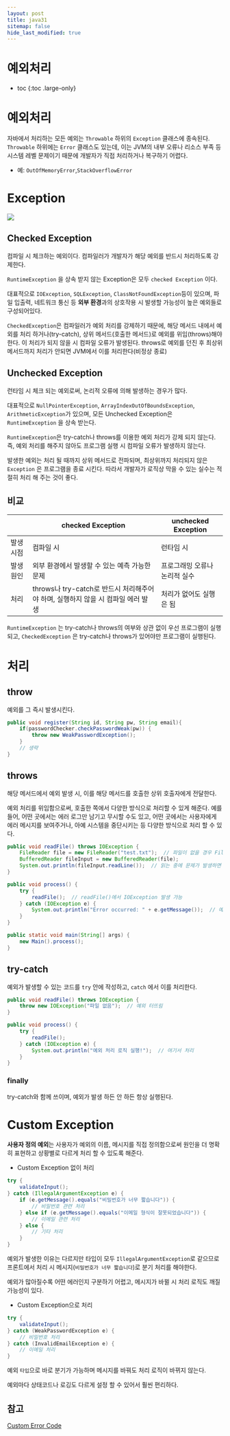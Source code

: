 ```yaml
---
layout: post
title: java31
sitemap: false
hide_last_modified: true
---
```

# 예외처리

* toc
{:toc .large-only}

# 예외처리
자바에서 처리하는 모든 예외는 `Throwable` 하위의 `Exception` 클래스에 종속된다. `Throwable` 하위에는 `Error` 클래스도 있는데, 이는 JVM의 내부 오류나 리소스 부족 등 시스템 레벨 문제이기 때문에 개발자가 직접 처리하거나 복구하기 어렵다.

- 예: `OutOfMemoryError`,`StackOverflowError`

# Exception

![](/assets/img/java/exception.png)

## Checked Exception

컴파일 시 체크하는 예외이다. 컴파일러가 개발자가 해당 예외를 반드시 처리하도록 강제한다.

`RuntimeException` 을 상속 받지 않는 Exception은 모두 `checked Exception` 이다.

대표적으로 `IOException`, `SQLException`, `ClassNotFoundException`등이 있으며, 파일 입출력, 네트워크 퉁신 등 **외부 환경**과의 상호작용 시 발생할 가능성이 높은 예외들로 구성되어있다.

`CheckedException`은 컴파일러가 예외 처리를 강제하기 때문에, 해당 메서드 내에서 예외를 처리 하거나(try-catch), 상위 메서드(호출한 메서드)로 예외를 위임(throws)해야 한다. 이 처리가 되지 않을 시 컴파일 오류가 발생된다. throws로 예외를 던진 후 최상위 메서드까지 처리가 안되면 JVM에서 이를 처리한다(비정상 종료)

## Unchecked Exception

런타임 시 체크 되는 예외로써, 논리적 오류에 의해 발생하는 경우가 많다.

대표적으로 `NullPointerException`, `ArrayIndexOutOfBoundsException`, `ArithmeticException`가 있으며, 모든 Unchecked Exception은 `RuntimeException` 을 상속 받는다.

`RuntimeException`은  try-catch나 throws를 이용한 예외 처리가 강제 되지 않는다. 즉, 예외 처리를 해주지 않아도 프로그램 실행 시 컴파일 오류가 발생하지 않는다.

발생한 예외는 처리 될 때까지 상위 메서드로 전파되며, 최상위까지 처리되지 않은 `Exception` 은 프로그램을 종료 시킨다. 따라서 개발자가 로직상 막을 수 있는 실수는 적절히 처리 해 주는 것이 좋다.


## 비교

|  | checked Exception | unchecked Exception |
| --- | --- | --- |
| 발생 시점 | 컴파일 시 | 런타임 시 |
| 발생 원인 | 외부 환경에서 발생할 수 있는 예측 가능한 문제 | 프로그래밍 오류나 논리적 실수 |
| 처리 | throws나 try-catch로 반드시 처리해주어야 하며, 실행하지 않을 시 컴파일 에러 발생 | 처리가 없어도 실행은 됨 |

`RuntimeException` 는 try-catch나 throws의 여부와 상관 없이 우선 프로그램이 실행되고, `CheckedException` 은 try-catch나 throws가 있어야만 프로그램이 실행된다.

# 처리

## throw

예외를 그 즉시 발생시킨다.

```java
public void register(String id, String pw, String email){
    if(passwordChecker.checkPasswordWeak(pw)) {
        throw new WeakPasswordException();
    }
    // 생략
}
```

## throws

해당 메서드에서 예외 발생 시, 이를 해당 메서드를 호출한 상위 호출자에게 전달한다.

예외 처리를 위임함으로써, 호출한 쪽에서 다양한 방식으로 처리할 수 있게 해준다. 예를 들어, 어떤 곳에서는 에러 로그만 남기고 무시할 수도 있고, 어떤 곳에서는 사용자에게 에러 메시지를 보여주거나, 아예 시스템을 중단시키는 등 다양한 방식으로 처리 할 수 있다.

```java
public void readFile() throws IOException {
    FileReader file = new FileReader("test.txt");  // 파일이 없을 경우 FileNotFoundException 발생
    BufferedReader fileInput = new BufferedReader(file);
    System.out.println(fileInput.readLine());  // 읽는 중에 문제가 발생하면 IOException 발생
}
```

```java
public void process() {
    try {
        readFile();  // readFile()에서 IOException 발생 가능
    } catch (IOException e) {
        System.out.println("Error occurred: " + e.getMessage());  // 예외 처리
    }
}
```

```java
public static void main(String[] args) {
    new Main().process();
}
```

## try-catch

예외가 발생할 수 있는 코드를 `try` 안에 작성하고, `catch` 에서 이를 처리한다. 

```java
public void readFile() throws IOException {
    throw new IOException("파일 없음");  // 예외 터뜨림
}

public void process() {
    try {
        readFile();
    } catch (IOException e) {
        System.out.println("예외 처리 로직 실행!");  // 여기서 처리
    }
}
```

### finally

try-catch와 함께 쓰이며, 예외가 발생 하든 안 하든 항상 실행된다.

# Custom Exception

**사용자 정의 예외**는 사용자가 예외의 이름, 메시지를 직접 정의함으로써 원인을 더 명확히 표현하고 상황별로 다르게 처리 할 수 있도록 해준다.

- Custom Exception 없이 처리

```java
try {
    validateInput();
} catch (IllegalArgumentException e) {
    if (e.getMessage().equals("비밀번호가 너무 짧습니다")) {
        // 비밀번호 관련 처리
    } else if (e.getMessage().equals("이메일 형식이 잘못되었습니다")) {
        // 이메일 관련 처리
    } else {
        // 기타 처리
    }
}
```

예외가 발생한 이유는 다르지만 타입이 모두 `IllegalArgumentException`로 같으므로 프론트에서 처리 시 메시지(`비밀번호가 너무 짧습니다`)로 분기 처리를 해야한다.

예외가 많아질수록 어떤 에러인지 구분하기 어렵고, 메시지가 바뀔 시 처리 로직도 깨질 가능성이 있다.

- Custom Exception으로 처리

```java
try {
    validateInput();
} catch (WeakPasswordException e) {
    // 비밀번호 처리
} catch (InvalidEmailException e) {
    // 이메일 처리
}
```

예외 `타입`으로 바로 분기가 가능하며 메시지를 바꿔도 처리 로직이 바뀌지 않는다.

예외마다 상태코드나 로깅도 다르게 설정 할 수 있어서 훨씬 편리하다.

## 참고

[Custom Error Code](https://xxyoonxx.github.io/spring/2025-03-31-spring17/)